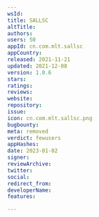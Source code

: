 ```yaml
---
wsId: 
title: SALLSC
altTitle: 
authors: 
users: 50
appId: cn.com.mlt.sallsc
appCountry: 
released: 2021-11-21
updated: 2021-12-08
version: 1.0.6
stars: 
ratings: 
reviews: 
website: 
repository: 
issue: 
icon: cn.com.mlt.sallsc.png
bugbounty: 
meta: removed
verdict: fewusers
appHashes: 
date: 2023-01-02
signer: 
reviewArchive: 
twitter: 
social: 
redirect_from: 
developerName: 
features: 

---
```


